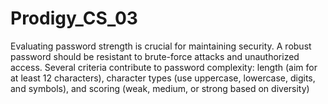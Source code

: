 # Prodigy_CS_03
Evaluating password strength is crucial for maintaining security. A robust password should be resistant to brute-force attacks and unauthorized access. Several criteria contribute to password complexity: length (aim for at least 12 characters), character types (use uppercase, lowercase, digits, and symbols), and scoring (weak, medium, or strong based on diversity)
